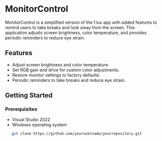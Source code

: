 # MonitorControl

MonitorControl is a simplified version of the f.lux app with added features to remind users to take breaks and look away from the screen. This application adjusts screen brightness, color temperature, and provides periodic reminders to reduce eye strain.

## Features

- Adjust screen brightness and color temperature.
- Set RGB gain and drive for custom color adjustments.
- Restore monitor settings to factory defaults.
- Periodic reminders to take breaks and reduce eye strain.

## Getting Started

### Prerequisites

- Visual Studio 2022
- Windows operating system
  
```sh
   git clone https://github.com/yourusername/yourrepository.git
```

